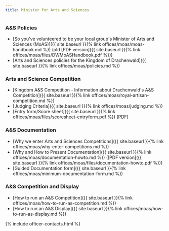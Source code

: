 ```yaml
---
title: Minister for Arts and Sciences
---
```


### A&S Policies

* [So you've volunteered to be your local group's Minister of Arts and Sciences (MoAS)]({{ site.baseurl }}{% link offices/moas/moas-handbook.md %}) (old [PDF version]({{ site.baseurl }}{% link offices/moas/files/DWMoASHandbook.pdf %}))
* [Arts and Sciences policies for the Kingdom of Drachenwald]({{ site.baseurl }}{% link offices/moas/policies.md %})

### Arts and Science Competition

* [Kingdom A&S Competition - Information about Drachenwald's A&S Competition]({{ site.baseurl }}{% link offices/moas/royal-artisan-competition.md %})
* [Judging Criteria]({{ site.baseurl }}{% link offices/moas/judging.md %})
* [Entry form/Score sheet]({{ site.baseurl }}{% link offices/moas/files/scoresheet-entryform.pdf %}) (PDF)

### A&S Documentation

* [Why we enter Arts and Sciences Competitions]({{ site.baseurl }}{% link offices/moas/why-enter-competitions.md %})
* [Why and How to Present Documentation]({{ site.baseurl }}{% link offices/moas/documentation-howto.md %}) ([PDF version]({{ site.baseurl }}{% link offices/moas/files/documentation-howto.pdf %}))
* [Guided Documentation form]({{ site.baseurl }}{% link offices/moas/minimum-documentation-form.md %})

### A&S Competition and Display

* [How to run an A&S Competition]({{ site.baseurl }}{% link offices/moas/how-to-run-as-competition.md %})
* [How to run an A&S Display]({{ site.baseurl }}{% link offices/moas/how-to-run-as-display.md %})


{% include officer-contacts.html %}
